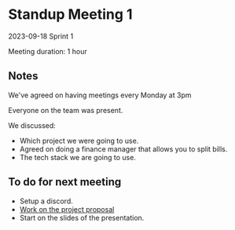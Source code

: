 # Standup Meeting 1

2023-09-18
Sprint 1

Meeting duration: 1 hour

## Notes

We've agreed on having meetings every Monday at 3pm

Everyone on the team was present.

We discussed:

- Which project we were going to use.
- Agreed on doing a finance manager that allows you to split bills.
- The tech stack we are going to use.

## To do for next meeting

- Setup a discord.
- [Work on the project proposal](https://github.com/BarbzCodez/Spendr/issues/9)
- Start on the slides of the presentation.
